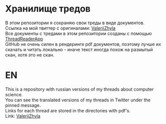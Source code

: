 # Хранилище тредов
В этом репозитории я сохраняю свои треды в виде документов.  
Ссылка на мой твиттер с оригиналами: [ValeriiZhyla](https://twitter.com/ValeriiZhyla)  
Все документы с тредами в этом репозитории созданы с помощью [ThreadReaderApp](https://threadreaderapp.com/)  
GitHub не очень силен в рендеринге pdf документов, поэтому лучше их скачать и читать локально - иначе текст иногда похож на размытый скан, хотя это не скан.  

# EN
This is a repository with russian versions of my threads about computer science.  
You can see the translated versions of my threads in Twitter under the pinned message.  
Links for each thread are stored in the directories with pdf's.  
Link: [ValeriiZhyla](https://twitter.com/ValeriiZhyla)

